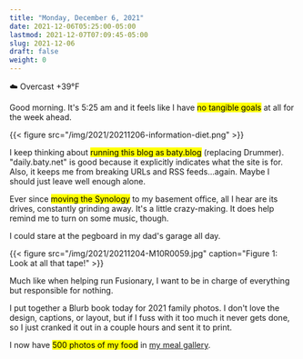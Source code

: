 ```yaml
---
title: "Monday, December 6, 2021"
date: 2021-12-06T05:25:00-05:00
lastmod: 2021-12-07T07:09:45-05:00
slug: 2021-12-06
draft: false
weight: 0
---
```


☁️ Overcast +39°F

Good morning. It's 5:25 am and it feels like I have <mark>no tangible goals</mark> at all for the week ahead.

{{< figure src="/img/2021/20211206-information-diet.png" >}}

I keep thinking about <mark>running this blog as baty.blog</mark> (replacing Drummer). "daily.baty.net" is good because it explicitly indicates what the site is for. Also, it keeps me from breaking URLs and RSS feeds...again. Maybe I should just leave well enough alone.

Ever since <mark>moving the Synology</mark> to my basement office, all I hear are its drives, constantly grinding away. It's a little crazy-making. It does help remind me to turn on some music, though.

I could stare at the pegboard in my dad's garage all day.

{{< figure src="/img/2021/20211204-M10R0059.jpg" caption="Figure 1: Look at all that tape!" >}}

Much like when helping run Fusionary, I want to be in charge of everything but responsible for nothing.

I put together a Blurb book today for 2021 family photos. I don't love the design, captions, or layout, but if I fuss with it too much it never gets done, so I just cranked it out in a couple hours and sent it to print.

I now have <mark>500 photos of my food</mark> in [my meal gallery](https://jackbaty.smugmug.com/Meals/).

[//]: # "Exported with love from a post written in Org mode"
[//]: # "- https://github.com/kaushalmodi/ox-hugo"
